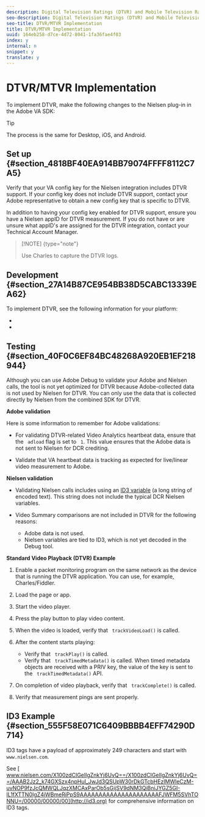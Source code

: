 ```yaml
---
description: Digital Television Ratings (DTVR) and Mobile Television Ratings (MTVR) are Nielsen products that measure live TV viewing up to seven days of broadcasting without a change in national ads.
seo-description: Digital Television Ratings (DTVR) and Mobile Television Ratings (MTVR) are Nielsen products that measure live TV viewing up to seven days of broadcasting without a change in national ads.
seo-title: DTVR/MTVR Implementation
title: DTVR/MTVR Implementation
uuid: 164eb258-d7ce-4d72-8041-1fa36fae4f03
index: y
internal: n
snippet: y
translate: y
---
```


# DTVR/MTVR Implementation

To implement DTVR, make the following changes to the Nielsen plug-in in the Adobe VA SDK: 

>[!TIP]
>
>The process is the same for Desktop, iOS, and Android.


## Set up {#section_4818BF40EA914BB79074FFFF8112C7A5}

Verify that your VA config key for the Nielsen integration includes DTVR support. If your config key does not include DTVR support, contact your Adobe representative to obtain a new config key that is specific to DTVR. 

In addition to having your config key enabled for DTVR support, ensure you have a Nielsen appID for DTVR measurement. If you do not have or are unsure what appID's are assigned for the DTVR integration, contact your Technical Account Manager. 

>[!NOTE] {type="note"}
>
>Use Charles to capture the DTVR logs.


## Development {#section_27A14B87CE954BB38D5CABC13339EA62}

To implement DTVR, see the following information for your platform: 


* [](c_dcr_impl-2.x-n.md)
* [](../../c_digital_content_ratings/c_dcr_implementation/c_dcr_impl-1.5-1.6/c_dcr_impl-1.5-1.6.md)


## Testing {#section_40F0C6EF84BC48268A920EB1EF218944}

Although you can use Adobe Debug to validate your Adobe and Nielsen calls, the tool is not yet optimized for DTVR because Adobe-collected data is not used by Nielsen for DTVR. You can only use the data that is collected directly by Nielsen from the combined SDK for DTVR. 

**Adobe validation** 

Here is some information to remember for Adobe validations: 


* For validating DTVR-related Video Analytics heartbeat data, ensure that the ` adload` flag is set to ` 1`. This value ensures that the Adobe data is not sent to Nielsen for DCR crediting. 

* Validate that VA heartbeat data is tracking as expected for live/linear video measurement to Adobe.


**Nielsen validation** 


* Validating Nielsen calls includes using an [ ID3 variable](#concept_CE553265019A45C58B234EF6F37DB12B/section_555F58E071C6409BBBB4EFF74290D714) (a long string of encoded text). This string does not include the typical DCR Nielsen variables. 

* Video Summary comparisons are not included in DTVR for the following reasons: 
    * Adobe data is not used.
    * Nielsen variables are tied to ID3, which is not yet decoded in the Debug tool.



**Standard Video Playback (DTVR) Example** 


1. Enable a packet monitoring program on the same network as the device that is running the DTVR application. You can use, for example, Charles/Fiddler. 

1. Load the page or app.
1. Start the video player.
1. Press the play button to play video content.
1. When the video is loaded, verify that ` trackVideoLoad()` is called.
1. After the content starts playing: 
    * Verify that ` trackPlay()` is called.
    * Verify that ` trackTimedMetadata()` is called. When timed metadata objects are received with a PRIV key, the value of the key is sent to the ` trackTimedMetadata()` API. 



1. On completion of video playback, verify that ` trackComplete()` is called.
1. Verify that measurement pings are sent properly.


## ID3 Example {#section_555F58E071C6409BBBB4EFF74290D714}

ID3 tags have a payload of approximately 249 characters and start with ` www.nielsen.com`. 

See [ www.nielsen.com/X100zdCIGeIlgZnkYj6UvQ==/X100zdCIGeIlgZnkYj6UvQ==/AAAB2Jz2_k74GXSzx4npHuI_JwJd3QSUpW30rDkGTcbHEzIMWleCzM-uvNOP9fzJcQMWQLJqzXMCAxParOb5sGijSV9dNM3QiBniJYGZ5GI-lL1fXTTN0IgZ4iWBmeRiPpS9AAAAAAAAAAAAAAAAAAAAAFJWFM5SVhTONNU=/00000/00000/00](http://id3.org) for comprehensive information on ID3 tags.
